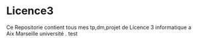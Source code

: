 # Licence3
  Ce Repositorie contient tous mes tp,dm,projet de Licence 3 informatique a  Aix Marseille université .
test